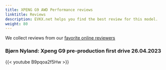 ```yaml
---
title: XPENG G9 AWD Performance reviews
linktitle: Reviews
description: EVKX.net helps you find the best review for this model. 
weight: 80
---
```

We collect reviews from our [favorite online reviewers](/guides/evreviewers/)

### Bjørn Nyland: Xpeng G9 pre-production first drive 26.04.2023

{{< youtube B9pqoa2f5Hw >}}

